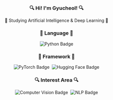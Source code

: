 <h3 align="center">🔍 Hi! I'm Gyucheol! 🔍</h3>
<p align="center">🤖 Studying Artificial Intelligence & Deep Learning 🤖</p>
<h3 align="center">🦾 Language 🦾</h3>
<p align="center">
  <!-- Python Badge -->
  <img src="https://img.shields.io/badge/Python-3776AB?style=flat&logo=python&logoColor=white" alt="Python Badge" />
</p>
<h3 align="center">🦿 Framework 🦿</h3>
<p align="center">
  <!-- PyTorch Badge -->
  <img src="https://img.shields.io/badge/PyTorch-EE4C2C?style=flat&logo=pytorch&logoColor=white" alt="PyTorch Badge" />&nbsp;
  <!-- Hugging Face Badge -->
  <img src="https://img.shields.io/badge/Hugging%20Face-FF6F00?style=flat&logo=huggingface&logoColor=white" alt="Hugging Face Badge" />
</p>
<h3 align="center">🔍 Interest Area 🔍</h3>
<p align="center">
  <!-- Computer Vision Badge -->
  <img src="https://img.shields.io/badge/Computer%20Vision-5C3EE8?style=flat&logoColor=white" alt="Computer Vision Badge" />&nbsp;
  <!-- NLP Badge -->
  <img src="https://img.shields.io/badge/NLP-3D8B37?style=flat&logoColor=white" alt="NLP Badge" />
</p>
